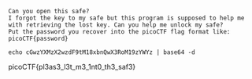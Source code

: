 ```
Can you open this safe?
I forgot the key to my safe but this program is supposed to help me with retrieving the lost key. Can you help me unlock my safe?
Put the password you recover into the picoCTF flag format like:
picoCTF{password}
```

```
echo cGwzYXMzX2wzdF9tM18xbnQwX3RoM19zYWYz | base64 -d
```
picoCTF{pl3as3_l3t_m3_1nt0_th3_saf3}
